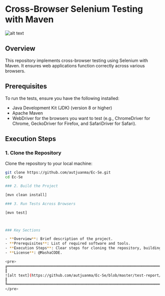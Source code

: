 # Cross-Browser Selenium Testing with Maven

![alt text](https://github.com/autjuanma/Ec-Se/blob/master/test-report/9876567890.jpg)


## Overview

This repository implements cross-browser testing using Selenium with Maven. It ensures web applications function correctly across various browsers.

## Prerequisites

To run the tests, ensure you have the following installed:

- Java Development Kit (JDK) (version 8 or higher)
- Apache Maven
- WebDriver for the browsers you want to test (e.g., ChromeDriver for Chrome, GeckoDriver for Firefox, and SafariDriver for Safari).

## Execution Steps

### 1. Clone the Repository

Clone the repository to your local machine:

```bash
git clone https://github.com/autjuanma/Ec-Se.git
cd Ec-Se

### 2. Build the Project

[mvn clean install]

### 3. Run Tests Across Browsers

[mvn test]



### Key Sections

- **Overview**: Brief description of the project.
- **Prerequisites**: List of required software and tools.
- **Execution Steps**: Clear steps for cloning the repository, building the project, running tests, and viewing results.
- **License**: @MashaCODE.

<pre>
╔═════════════════════════════════════════════════════════════════════════════════╗
║                                                                                 ║
![alt text](https://github.com/autjuanma/Ec-Se/blob/master/test-report/7657890.png)
║                                                                                 ║
╚═════════════════════════════════════════════════════════════════════════════════╝
</pre>



